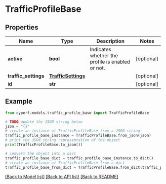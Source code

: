 # TrafficProfileBase


## Properties

Name | Type | Description | Notes
------------ | ------------- | ------------- | -------------
**active** | **bool** | Indicates whether the profile is enabled or not. | [optional] 
**traffic_settings** | [**TrafficSettings**](TrafficSettings.md) |  | [optional] 
**id** | **str** |  | [optional] 

## Example

```python
from cyperf.models.traffic_profile_base import TrafficProfileBase

# TODO update the JSON string below
json = "{}"
# create an instance of TrafficProfileBase from a JSON string
traffic_profile_base_instance = TrafficProfileBase.from_json(json)
# print the JSON string representation of the object
print(TrafficProfileBase.to_json())

# convert the object into a dict
traffic_profile_base_dict = traffic_profile_base_instance.to_dict()
# create an instance of TrafficProfileBase from a dict
traffic_profile_base_from_dict = TrafficProfileBase.from_dict(traffic_profile_base_dict)
```
[[Back to Model list]](../README.md#documentation-for-models) [[Back to API list]](../README.md#documentation-for-api-endpoints) [[Back to README]](../README.md)


